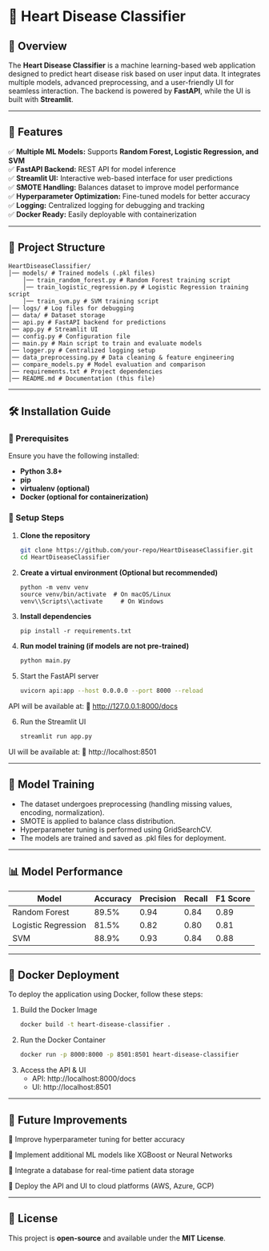 # 💖 Heart Disease Classifier

## 📌 Overview
The **Heart Disease Classifier** is a machine learning-based web application designed to predict heart disease risk based on user input data. It integrates multiple models, advanced preprocessing, and a user-friendly UI for seamless interaction. The backend is powered by **FastAPI**, while the UI is built with **Streamlit**.

---

## 🚀 Features
✅ **Multiple ML Models:** Supports **Random Forest, Logistic Regression, and SVM**  
✅ **FastAPI Backend:** REST API for model inference  
✅ **Streamlit UI:** Interactive web-based interface for user predictions  
✅ **SMOTE Handling:** Balances dataset to improve model performance  
✅ **Hyperparameter Optimization:** Fine-tuned models for better accuracy  
✅ **Logging:** Centralized logging for debugging and tracking  
✅ **Docker Ready:** Easily deployable with containerization  

---

## 📂 Project Structure

```
HeartDiseaseClassifier/ 
│── models/ # Trained models (.pkl files) 
    │── train_random_forest.py # Random Forest training script 
    │── train_logistic_regression.py # Logistic Regression training script 
    │── train_svm.py # SVM training script
│── logs/ # Log files for debugging 
│── data/ # Dataset storage 
│── api.py # FastAPI backend for predictions 
│── app.py # Streamlit UI 
│── config.py # Configuration file 
│── main.py # Main script to train and evaluate models 
│── logger.py # Centralized logging setup 
│── data_preprocessing.py # Data cleaning & feature engineering 
│── compare_models.py # Model evaluation and comparison  
│── requirements.txt # Project dependencies 
│── README.md # Documentation (this file)
```

---

## 🛠️ Installation Guide

### 📌 Prerequisites
Ensure you have the following installed:
- **Python 3.8+**
- **pip**
- **virtualenv (optional)**
- **Docker (optional for containerization)**

### 🚀 Setup Steps
1. **Clone the repository**  
   ```sh
   git clone https://github.com/your-repo/HeartDiseaseClassifier.git
   cd HeartDiseaseClassifier
   ```
2. **Create a virtual environment (Optional but recommended)**
    ```shell
    python -m venv venv
    source venv/bin/activate  # On macOS/Linux
    venv\\Scripts\\activate     # On Windows
    ```
3. **Install dependencies**
    ```shell
    pip install -r requirements.txt
    ```
4. **Run model training (if models are not pre-trained)**
    ```sh
    python main.py
    ```
5. Start the FastAPI server
    ```sh 
    uvicorn api:app --host 0.0.0.0 --port 8000 --reload
    ```
API will be available at:
📌 http://127.0.0.1:8000/docs

6. Run the Streamlit UI
    ```sh
    streamlit run app.py
    ```
UI will be available at:
📌 http://localhost:8501

---

## 🔬 Model Training

* The dataset undergoes preprocessing (handling missing values, encoding, normalization).
* SMOTE is applied to balance class distribution.
* Hyperparameter tuning is performed using GridSearchCV.
* The models are trained and saved as .pkl files for deployment.


---

## 📊 Model Performance

| Model               | Accuracy | Precision | Recall | F1 Score |
|---------------------|----------|------------|--------|----------|
| Random Forest      | 89.5%    | 0.94       | 0.84   | 0.89     |
| Logistic Regression | 81.5%    | 0.82       | 0.80   | 0.81     |
| SVM                | 88.9%    | 0.93       | 0.84   | 0.88     |

---

## 🐳 Docker Deployment

To deploy the application using Docker, follow these steps:

1. Build the Docker Image
    ```sh
   docker build -t heart-disease-classifier . 
    ```
2. Run the Docker Container
    ```sh
    docker run -p 8000:8000 -p 8501:8501 heart-disease-classifier
    ```
3. Access the API & UI
   * API: http://localhost:8000/docs
   * UI: http://localhost:8501

--- 

## 📌 Future Improvements
🔹 Improve hyperparameter tuning for better accuracy

🔹 Implement additional ML models like XGBoost or Neural Networks

🔹 Integrate a database for real-time patient data storage

🔹 Deploy the API and UI to cloud platforms (AWS, Azure, GCP)

---
## 📄 License
This project is **open-source** and available under the **MIT License**.